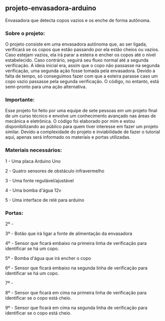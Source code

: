 ## projeto-envasadora-arduino
Envasadora que detecta copos vazios e os enche de forma autônoma. 


### Sobre o projeto:

O projeto consiste em uma envasadora autônoma que, ao ser ligada, verificará se os copos que estão passando por ela estão cheios ou vazios. Caso estejam vazios, ela irá parar a esteira e encher os copos até o nível estabelecido. Caso contrário, seguirá seu fluxo normal até a segunda verificação. A ideia inicial era, assim que o copo não passasse na segunda verificação, uma segunda ação fosse tomada pela envasadora. Devido a falta de tempo, só conseguimos fazer com que a esteira parasse caso um copo vazio passasse pela segunda verificação. O código, no entanto, está semi-pronto para uma ação alternativa.


### Importante:

Esse projeto foi feito por uma equipe de sete pessoas em um projeto final de um curso técnico e envolve um conhecimento avançado nas áreas de mecânica e eletrônica. O código foi elaborado por mim e estou disponibilizando ao público para quem tiver interesse em fazer um projeto similar. Devido a complexidade do projeto e inviabilidade de fazer o tutorial aqui, apenas será informado os materiais e portas utilizadas.


### Materiais necessários:

1 - Uma placa Arduino Uno

2 - Quatro sensores de obstáculo infravermelho

3 - Uma fonte regulável/ajustável

4 - Uma bomba d'água 12v

5 - Uma interface de relé para arduíno


### Portas:

2º - 

3º - Botão que irá ligar a fonte de alimentação da envasadora

4º - Sensor que ficará embaixo na primeira linha de verificação para identificar se há um copo.

5º - Bomba d'água que irá encher o copo

6º - Sensor que ficará embaixo na segunda linha de verificação para identificar se há um copo.

7º -

8º - Sensor que ficará em cima na primeira linha de verificação para identificar se o copo está cheio.

9º - Sensor que ficará em cima na segunda linha de verificação para identificar se o copo está cheio.
